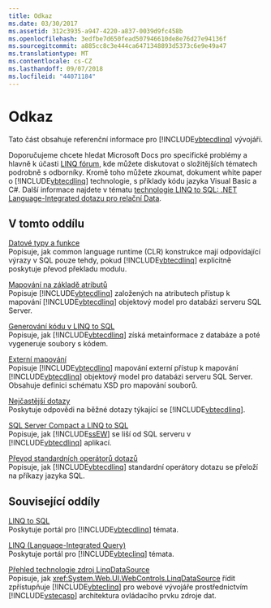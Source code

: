 ```yaml
---
title: Odkaz
ms.date: 03/30/2017
ms.assetid: 312c3935-a947-4220-a837-0039d9fc458b
ms.openlocfilehash: 3edfbe7d650fead507946610de8e76d27e94136f
ms.sourcegitcommit: a885cc8c3e444ca6471348893d5373c6e9e49a47
ms.translationtype: MT
ms.contentlocale: cs-CZ
ms.lasthandoff: 09/07/2018
ms.locfileid: "44071184"
---
```

# <a name="reference"></a>Odkaz
Tato část obsahuje referenční informace pro [!INCLUDE[vbtecdlinq](../../../../../../includes/vbtecdlinq-md.md)] vývojáři.  
  
 Doporučujeme chcete hledat Microsoft Docs pro specifické problémy a hlavně k účasti [LINQ fórum](https://go.microsoft.com/fwlink/?LinkId=76488), kde můžete diskutovat o složitějších tématech podrobně s odborníky. Kromě toho můžete zkoumat, dokument white paper o [!INCLUDE[vbtecdlinq](../../../../../../includes/vbtecdlinq-md.md)] technologie, s příklady kódu jazyka Visual Basic a C#. Další informace najdete v tématu [technologie LINQ to SQL: .NET Language-Integrated dotazu pro relační Data](https://go.microsoft.com/fwlink/?LinkId=93205).  
  
## <a name="in-this-section"></a>V tomto oddílu  
 [Datové typy a funkce](../../../../../../docs/framework/data/adonet/sql/linq/data-types-and-functions.md)  
 Popisuje, jak common language runtime (CLR) konstrukce mají odpovídající výrazy v SQL pouze tehdy, pokud [!INCLUDE[vbtecdlinq](../../../../../../includes/vbtecdlinq-md.md)] explicitně poskytuje převod překladu modulu.  
  
 [Mapování na základě atributů](../../../../../../docs/framework/data/adonet/sql/linq/attribute-based-mapping.md)  
 Popisuje [!INCLUDE[vbtecdlinq](../../../../../../includes/vbtecdlinq-md.md)] založených na atributech přístup k mapování [!INCLUDE[vbtecdlinq](../../../../../../includes/vbtecdlinq-md.md)] objektový model pro databázi serveru SQL Server.  
  
 [Generování kódu v LINQ to SQL](../../../../../../docs/framework/data/adonet/sql/linq/code-generation-in-linq-to-sql.md)  
 Popisuje, jak [!INCLUDE[vbtecdlinq](../../../../../../includes/vbtecdlinq-md.md)] získá metainformace z databáze a poté vygeneruje soubory s kódem.  
  
 [Externí mapování](../../../../../../docs/framework/data/adonet/sql/linq/external-mapping.md)  
 Popisuje [!INCLUDE[vbtecdlinq](../../../../../../includes/vbtecdlinq-md.md)] mapování externí přístup k mapování [!INCLUDE[vbtecdlinq](../../../../../../includes/vbtecdlinq-md.md)] objektový model pro databázi serveru SQL Server. Obsahuje definici schématu XSD pro mapování souborů.  
  
 [Nejčastější dotazy](../../../../../../docs/framework/data/adonet/sql/linq/frequently-asked-questions.md)  
 Poskytuje odpovědi na běžné dotazy týkající se [!INCLUDE[vbtecdlinq](../../../../../../includes/vbtecdlinq-md.md)].  
  
 [SQL Server Compact a LINQ to SQL](../../../../../../docs/framework/data/adonet/sql/linq/sql-server-compact-and-linq-to-sql.md)  
 Popisuje, jak [!INCLUDE[ssEW](../../../../../../includes/ssew-md.md)] se liší od SQL serveru v [!INCLUDE[vbtecdlinq](../../../../../../includes/vbtecdlinq-md.md)] aplikací.  
  
 [Převod standardních operátorů dotazů](../../../../../../docs/framework/data/adonet/sql/linq/standard-query-operator-translation.md)  
 Popisuje, jak [!INCLUDE[vbtecdlinq](../../../../../../includes/vbtecdlinq-md.md)] standardní operátory dotazu se přeloží na příkazy jazyka SQL.  
  
## <a name="related-sections"></a>Související oddíly  
 [LINQ to SQL](../../../../../../docs/framework/data/adonet/sql/linq/index.md)  
 Poskytuje portál pro [!INCLUDE[vbtecdlinq](../../../../../../includes/vbtecdlinq-md.md)] témata.  
  
 [LINQ (Language-Integrated Query)](https://msdn.microsoft.com/library/a73c4aec-5d15-4e98-b962-1274021ea93d)  
 Poskytuje portál pro [!INCLUDE[vbteclinq](../../../../../../includes/vbteclinq-md.md)] témata.  
  
 [Přehled technologie zdroj LinqDataSource](https://msdn.microsoft.com/library/104cfc3f-7385-47d3-8a51-830dfa791136)  
 Popisuje, jak <xref:System.Web.UI.WebControls.LinqDataSource> řídit zpřístupňuje [!INCLUDE[vbteclinq](../../../../../../includes/vbteclinq-md.md)] pro webové vývojáře prostřednictvím [!INCLUDE[vstecasp](../../../../../../includes/vstecasp-md.md)] architektura ovládacího prvku zdroje dat.
